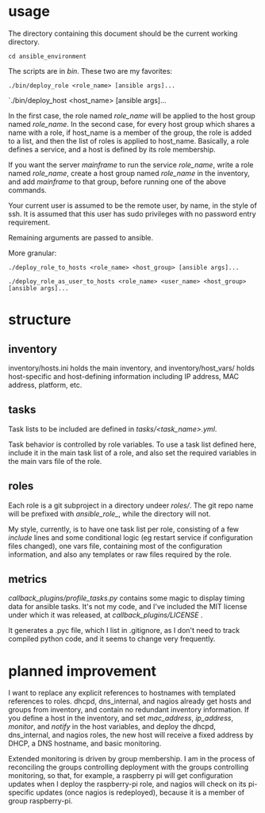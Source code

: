 # usage

The directory containing this document should be the current working directory.

  `cd ansible_environment`

The scripts are in *bin*.  These two are my favorites:

  `./bin/deploy_role <role_name> [ansible args]...`

  `./bin/deploy_host <host_name> [ansible args]...

In the first case, the role named *role_name* will be applied to the host group
named *role_name*.  In the second case, for every host group which shares a
name with a role, if host_name is a member of the group, the role is added to a
list, and then the list of roles is applied to host_name.  Basically, a role
defines a service, and a host is defined by its role membership.

If you want the server *mainframe* to run the service *role_name*, write a role
named *role_name*, create a host group named *role_name* in the inventory, and
add *mainframe* to that group, before running one of the above commands.

Your current user is assumed to be the remote user, by name, in the style of
ssh.  It is assumed that this user has sudo privileges with no password entry
requirement.

Remaining arguments are passed to ansible.

More granular:

  `./deploy_role_to_hosts <role_name> <host_group> [ansible args]...`

  `./deploy_role_as_user_to_hosts <role_name> <user_name> <host_group> [ansible args]...`

# structure

## inventory

inventory/hosts.ini holds the main inventory, and inventory/host\_vars/ holds
host-specific and host-defining information including IP address, MAC
address, platform, etc.

## tasks

Task lists to be included are defined in *tasks/&lt;task_name&gt;.yml*.

Task behavior is controlled by role variables.  To use a task list defined
here, include it in the main task list of a role, and also set the required
variables in the main vars file of the role.

## roles

Each role is a git subproject in a directory undeer *roles/*.  The git repo name will be prefixed with *ansible_role_*, while the directory will not.

My style, currently, is to have one task list per role, consisting of a few *include* lines and some conditional logic (eg restart service if configuration files changed), one vars file, containing most of the configuration information, and also any templates or raw files required by the role.

## metrics

*callback_plugins/profile_tasks.py* contains some magic to display timing
data for ansible tasks.  It's not my code, and I've included the MIT license
under which it was released, at *callback_plugins/LICENSE* .

It generates a .pyc file, which I list in .gitignore, as I don't need to track
compiled python code, and it seems to change very frequently.

# planned improvement

I want to replace any explicit references to hostnames with templated
references to roles.  dhcpd, dns\_internal, and nagios already get hosts and
groups from inventory, and contain no redundant inventory information.  If
you define a host in the inventory, and set *mac\_address*, *ip\_address*,
*monitor*, and *notify* in the host variables, and deploy the dhcpd,
dns\_internal, and nagios roles, the new host will receive a fixed address by
DHCP, a DNS hostname, and basic monitoring.  

Extended monitoring is driven by group membership.  I am in the process of
reconciling the groups controlling deployment with the groups controlling
monitoring, so that, for example, a raspberry pi will get configuration
updates when I deploy the raspberry-pi role, and nagios will check on its
pi-specific updates (once nagios is redeployed), because it is a member
of group raspberry-pi.

